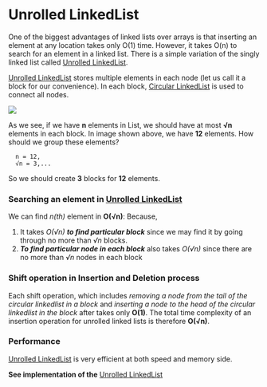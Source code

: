 # Unrolled LinkedList
One of the biggest advantages of linked lists over arrays is that inserting an element at any
location takes only O(1) time. However, it takes O(n) to search for an element in a linked list.
There is a simple variation of the singly linked list called [Unrolled LinkedList](https://github.com/ferhad2207/Data-Structures-and-Algorithms/blob/master/DataStructures/LinkedLists/UnrolledLinkedList/src/com/ferhad/UnrolledLinkedList.java "Implementation of Unrolled LinkedList").

[Unrolled LinkedList](https://github.com/ferhad2207/Data-Structures-and-Algorithms/blob/master/DataStructures/LinkedLists/UnrolledLinkedList/src/com/ferhad/UnrolledLinkedList.java "Implementation of Unrolled LinkedList") stores multiple elements in each node (let us call it a block for our
convenience). In each block, [Circular LinkedList](https://github.com/ferhad2207/Data-Structures-and-Algorithms/blob/master/DataStructures/LinkedLists/CircularLinkedList/src/com/ferhad/CircularLinkedList.java "Implementation of Circular LinkedList") is used to connect all nodes.

  <img src="https://github.com/ferhad2207/Data-Structures-and-Algorithms/blob/master/DataStructures/LinkedLists/UnrolledLinkedList/UnrolledLinkedListimg.jpg" align="center"/>
  
As we see, if we have **n** elements in List, we should have at most **√n** elements in each block. In image shown above, we have **12** elements. How should we group these elements?

```
  n = 12,
  √n = 3,...
```

So we should create **3** blocks for **12** elements.

### Searching an element in [Unrolled LinkedList](https://github.com/ferhad2207/Data-Structures-and-Algorithms/blob/master/DataStructures/LinkedLists/UnrolledLinkedList/src/com/ferhad/UnrolledLinkedList.java "Implementation of Unrolled LinkedList")
We can find *n(th)* element in **O(√n)**: Because,

1. It takes *O(√n)* ***to find particular block*** since we may find it by going through no more than *√n* blocks.
2. ***To find particular node in each block*** also takes *O(√n)* since there are no more than *√n* nodes in each block

### Shift operation in Insertion and Deletion process
Each shift operation, which includes *removing a node from the tail of the circular linkedlist in a block* and *inserting a node to the head of the circular linkedlist in the block* after 
takes only **O(1)**. The total time complexity of an insertion operation for unrolled linked lists is therefore **O(√n)**.

### Performance
[Unrolled LinkedList](https://github.com/ferhad2207/Data-Structures-and-Algorithms/blob/master/DataStructures/LinkedLists/UnrolledLinkedList/src/com/ferhad/UnrolledLinkedList.java "Implementation of Unrolled LinkedList") is very efficient at both speed and memory side.

**See implementation of the** [Unrolled LinkedList](https://github.com/ferhad2207/Data-Structures-and-Algorithms/blob/master/DataStructures/LinkedLists/UnrolledLinkedList/src/com/ferhad/UnrolledLinkedList.java "Implementation of Unrolled LinkedList")
